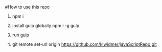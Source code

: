 #How to use this repo

1. npm i

2. install gulp globally npm i -g gulp 

3. run gulp 

4. git remote set-url origin https://github.com/klwidmer/javaScriptRepo.git
